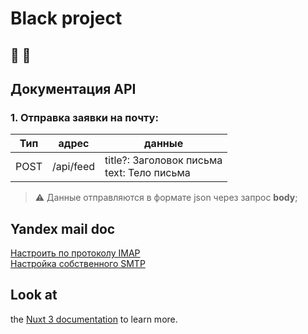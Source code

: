 # Black project
## 🔦 🔆

## Документация API

### 1. Отправка заявки на почту:

| Тип  | адрес     | данные                                            |
|------|-----------|---------------------------------------------------|
| POST | /api/feed | title?: Заголовок письма <br/> text: Тело письма |

> ⚠ Данные отправляются в формате json через запрос **body**;

## Yandex mail doc
[Настроить по протоколу IMAP](https://yandex.ru/support/mail/mail-clients/others.html)  
[Настройка собственного SMTP](https://habr.com/ru/companies/ruvds/articles/325356/)


## Look at
the [Nuxt 3 documentation](https://nuxt.com/docs/getting-started/introduction) to learn more.

